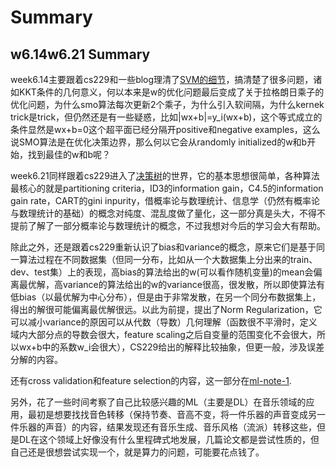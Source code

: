 # Summary

## w6.14w6.21 Summary

week6.14主要跟着cs229和一些blog理清了[SVM的细节](../ml-note/Machine-Learning-Note-5.md)，搞清楚了很多问题，诸如KKT条件的几何意义，何以本来是w的优化问题最后变成了关于拉格朗日乘子的优化问题，为什么smo算法每次更新2个乘子，为什么引入软间隔，为什么kernek trick是trick，但仍然还是有一些疑惑，比如|wx+b|=y_i(wx+b)，这个等式成立的条件显然是wx+b=0这个超平面已经分隔开positive和negative examples，这么说SMO算法是在优化决策边界，那么何以它会从randomly initialized的w和b开始，找到最佳的w和b呢？

week6.21同样跟着cs229进入了[决策树](../ml-note/Machine-Learning-Note-6.md)的世界，它的基本思想很简单，各种算法最核心的就是partitioning criteria，ID3的information gain，C4.5的information gain rate，CART的gini inpurity，借概率论与数理统计、信息学（仍然有概率论与数理统计的基础）的概念对纯度、混乱度做了量化，这一部分真是头大，不得不提前了解了一部分概率论与数理统计的概念，不过我想对今后的学习会大有帮助。

除此之外，还是跟着cs229重新认识了bias和variance的概念，原来它们是基于同一算法过程在不同数据集（但同一分布，比如从一个大数据集上分出来的train、dev、test集）上的表现，高bias的算法给出的w(可以看作随机变量)的mean会偏离最优解，高variance的算法给出的w的variance很高，很发散，所以即使算法有低bias（以最优解为中心分布），但是由于非常发散，在另一个同分布数据集上，得出的解很可能偏离最优解很远。以此为前提，提出了Norm Regularization，它可以减小variance的原因可以从代数（导数）几何理解（函数很不平滑时，定义域内大部分点的导数会很大，feature scaling之后自变量的范围变化不会很大，所以wx+b中的系数w_i会很大），CS229给出的解释比较抽象，但更一般，涉及误差分解的内容。

还有cross validation和feature selection的内容，这一部分在[ml-note-1](../ml-note/Machine-Learning-Note-1.md).

另外，花了一些时间考察了自己比较感兴趣的ML（主要是DL）在音乐领域的应用，最初是想要找找音色转移（保持节奏、音高不变，将一件乐器的声音变成另一件乐器的声音）的内容，结果发现还有音乐生成、音乐风格（流派）转移这些，但是DL在这个领域上好像没有什么里程碑式地发展，几篇论文都是尝试性质的，但自己还是很想尝试实现一个，就是算力的问题，可能要花点钱了。



